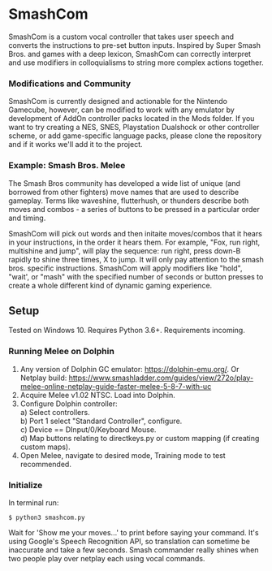 # SmashCom 
SmashCom is a custom vocal controller that takes user speech and converts the instructions to pre-set button inputs. Inspired by Super Smash Bros. and games with a deep lexicon, SmashCom can correctly interpret and use modifiers in colloquialisms to string more complex actions together. 

### Modifications and Community
SmashCom is currently designed and actionable for the Nintendo Gamecube, however, can be modified to work with any emulator by development of AddOn controller packs located in the Mods folder. If you want to try creating a NES, SNES, Playstation Dualshock or other controller scheme, or add game-specific language packs, please clone the repository and if it works we'll add it to the project. 

### Example: Smash Bros. Melee
The Smash Bros community has developed a wide list of unique (and borrowed from other fighters) move names that are used to describe gameplay. Terms like waveshine, flutterhush, or thunders describe both moves and combos - a series of buttons to be pressed in a particular order and timing. 

SmashCom will pick out words and then initaite moves/combos that it hears in your instructions, in the order it hears them. For example, "Fox, run right, multishine and jump", will play the sequence: run right, press down-B rapidly to shine three times, X to jump. It will only pay attention to the smash bros. specific instructions. SmashCom will apply modifiers like "hold", "wait', or "mash" with the specified number of seconds or button presses to create a whole different kind of dynamic gaming experience.  

## Setup

Tested on Windows 10. Requires Python 3.6+. 
Requirements incoming. 

### Running Melee on Dolphin
1. Any version of Dolphin GC emulator: https://dolphin-emu.org/. Or Netplay build: https://www.smashladder.com/guides/view/272o/play-melee-online-netplay-guide-faster-melee-5-8-7-with-uc
2. Acquire Melee v1.02 NTSC. Load into Dolphin.
3. Configure Dolphin controller:  
  a) Select controllers.  
  b) Port 1 select "Standard Controller", configure.  
  c) Device == DInput/0/Keyboard Mouse.  
  d) Map buttons relating to directkeys.py or custom mapping (if creating custom maps).  
4. Open Melee, navigate to desired mode, Training mode to test recommended.

### Initialize
In terminal run: 

    $ python3 smashcom.py

Wait for 'Show me your moves...' to print before saying your command. It's using Google's Speech Recognition API, so translation can sometime be inaccurate and take a few seconds. Smash commander really shines when two people play over netplay each using vocal commands. 
